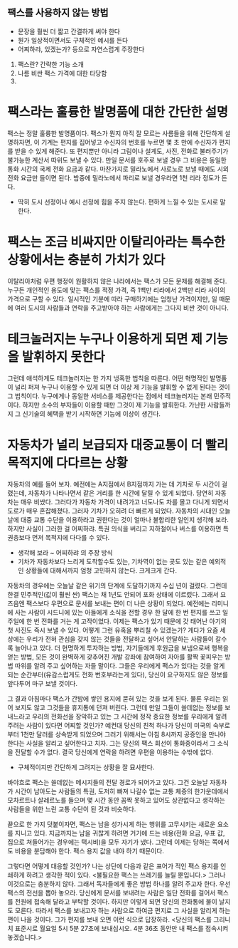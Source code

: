 ## 팩스를 사용하지 않는 방법

- 문장을 훨씬 더 짧고 간결하게 써야 한다
- 뭔가 일상적이면서도 구체적인 예시를 든다
- 어찌하랴, 있겠는가? 등으로 자연스럽게 주장한다

1. 팩스란? 간략한 기능 소개
2. 나름 비싼 팩스 가격에 대한 타당함
3. 

# 팩스라는 훌륭한 발명품에 대한 간단한 설명
팩스는 정말 훌륭한 발명품이다.
팩스가 뭔지 아직 잘 모르는 사름들을 위해 간단하게 설명하자면, 이 기계는 편지를 집어넣고 수신자의 번호를 누르면 몇 초 만에 수신자가 편지를 받을 수 있게 해준다.
또 편지뿐만 아니라 그림이나 설계도, 사진, 전화로 불러주기가 불가능한 계산서 따위도 보낼 수 있다.
만일 문서를 호주로 보낼 경우 그 비용은 동일한 통화 시간의 국제 전화 요금과 같다.
마찬가지로 밀라노에서 사로노로 보낼 때에도 시외 전화 요금만 들이면 된다.
밤중에 밀라노에서 파리로 보낼 경우라면 1천 리라 정도가 든다.
- 딱히 도시 선정이나 예시 선정에 힘을 주지 않는다. 편하게 느낄 수 있는 도시로 말한다.

# 팩스는 조금 비싸지만 이탈리아라는 특수한 상황에서는 충분히 가치가 있다
이탈리아처럼 우편 행정이 원활하지 않은 나라에서는 팩스가 모든 문제를 해결해 준다.
누구든 개인적인 용도에 맞는 팩스를 적정 가격, 즉 1백만 리라에서 2백만 리라 사이의 가격으로 구할 수 있다.
일시적인 기분에 따라 구매하기에는 엄청난 가격이지만, 일 때문에 여러 도시의 사람들과 연락을 주고받아야 하는 사람에게는 그다지 비싼 것이 아니다.

# 테크놀러지는 누구나 이용하게 되면 제 기능을 발휘하지 못한다
그런데 애석하게도 테크놀러지는 한 가지 냉혹한 법칙을 따른다.
어떤 혁명적인 발명품이 널리 퍼져 누구나 이용할 수 있게 되면 더 이상 제 기능을 발휘할 수 없게 된다는 것이 그 법칙이다.
누구에게나 동일한 서비스를 제공한다는 점에서 테크놀러지는 본래 민주적이다.
하지만 소수의 부자들이 이용할 때만 그것이 제 기능을 발휘한다.
가난한 사람들까지 그 신기술의 혜택을 받기 시작하면 기능에 이상이 생긴다.

# 자동차가 널리 보급되자 대중교통이 더 빨리 목적지에 다다르는 상황
자동차의 예를 들어 보자.
예전에는 A지점에서 B지점까지 가는 데 기차로 두 시간이 걸렸는데, 자동차가 나타나면서 같은 거리를 한 시간에 달릴 수 있게 되었다.
당연히 자동차는 매우 비쌌다.
그러다가 자동차 가격이 내려가고 너도나도 차를 몰고 다니게 되면서 도로가 매우 혼잡해졌다.
그러자 기차가 오히려 더 빠르게 되었다.
자동차의 시대인 오늘날에 대중 교통 수단을 이용하라고 권한다는 것이 얼마나 불합리한 일인지 생각해 보라.
하지만 사실이 그러한 걸 어찌하랴.
특권 의식을 버리고 지하철이나 버스를 이용하면 특권층보다 먼저 목적지에 다다를 수 있다.
- 생각해 보라 ~ 어찌하랴 의 주장 방식
- 기차가 자동차보다 느리게 도착할수도 있는, 기차역이 없는 곳도 있는 같은 예외적인 상황들에 대해서까지 엄청 고민하지 않는다. 크게크게 간다.

자동차의 경우에는 오늘날 같은 위기의 단계에 도달하기까지 수십 년이 걸렸다.
그런데 한결 민주적인(값이 훨씬 싼) 팩스는 채 1년도 안되어 포화 상태에 이르렀다.
그래서 요즈음엔 팩스보다 우편으로 문서를 보내는 편이 더 나은 상황이 되었다.
예전에는 리미니에 사는 사람이 시드니에 있는 아들에게 소식을 전할 경우 한 달에 한 번 편지를 쓰고 일 주일에 한 번 전화를 거는 게 고작이었다.
이제는 팩스가 있기 때문에 갓 태어난 아기의 첫 사진도 즉시 보낼 수 있다.
어떻게 그런 유혹을 뿌리칠 수 있겠는가?
게다가 요즘 세상에는 우리가 전혀 관심을 갖지 않는 것들을 전달하고 싶어서 안달하는 사람들이 갈수록 늘어나고 있다.
더 현명하게 투자하는 방법, 자기들에게 후원금을 보냄으로써 행복을 얻는 방법, 모든 것이 완벽하게 갖추어진 개발 강좌에 참여하여 자아를 활짝 꽃피우는 방법 따위를 알려 주고 싶어하는 자들 말이다.
그들은 우리에게 팩스가 있다는 것을 알게 되는 순간부터(유감스럽게도 전화 번호부라는게 있다), 당신이 요구하지도 않은 정보를 앞다투어 마구 보낼 것이다.

그 결과 아침마다 팩스가 간밤에 쌓인 용지에 묻혀 있는 것을 보게 된다.
물론 우리는 읽어 보지도 않고 그것들을 휴지통에 던져 버린다.
그런데 만일 그들이 쓸데없는 정보를 보내느라고 우리의 전화선을 장악하고 있는 그 시간에 정작 중요한 정보를 우리에게 알려주려는 사람이 있다면 어찌할 것인가?
예컨대 당신의 친척 하나가 당신이 미국의 숙부로부터 1천만 달러를 상속받게 되었으며 그러기 위해서는 아침 8시까지 공증인을 만나야 한다는 사실을 알리고 싶어한다고 치자.
그는 당신의 팩스 회선이 통화중이라서 그 소식을 전달할 수가 없다.
결국 당신에게 연락을 하려면 우편을 이용하는 수밖에 없다.
- 구체적이지만 간단하게 그려지는 상황을 잘 묘사한다.

바야흐로 팩스는 쓸데없는 메시지들의 전달 경로가 되어가고 있다.
그건 오늘날 자동차가 시간이 남아도는 사람들의 특권, 도저히 빠져 나갈수 없는 교통 체증의 한가운데에서 모차르트나 살레르노를 들으며 몇 시간 동안 꼼짝 못하고 있어도 상관없다고 생각하는 사람들을 위한 느린 교통 수단이 된 것과 비슷하다.

끝으로 한 가지 덧붙이자면, 팩스는 남을 성가시게 하는 행위를 고무시키는 새로운 요소를 지니고 있다.
지금까지는 남을 귀찮게 하려면 거기에 드는 비용(전화 요금, 우표 값, 집으로 쳐들어가는 경우에는 택시비)을 모두 자기가 냈다.
그런데 이제는 당하는 쪽에서도 비용을 분담해야 한다.
팩스 용지 값을 내야 하기 때문이다.

그렇다면 어떻게 대응할 것인가?
나는 상단에 다음과 같은 표어가 적인 팩스 용지를 인쇄하게 하려고 생각한 적이 있다.
<불필요한 팩스는 쓰레기를 늘릴 뿐입니다.>
그러나 이것으로는 충분하지 않다.
그래서 독자들에게 좋은 방법 하나를 알려 주고자 한다.
우선 팩스의 전선을 뽑아 놓으라.
당신에게 문서를 보내려는 사람은 일단 전화를 걸어서 팩스를 전원에 접속해 달라고 부탁할 것이다.
하지만 이렇게 되면 당신의 전화통에 불이 날지도 모른다.
따라서 팩스를 보내고자 하는 사람으로 하여금 편지로 그 사실을 알리게 하는 편이 나을 것이다.
그가 편지를 보내 오면 이런 식으로 답장하라.
<당신의 팩스를 그리니치 표준시로 월요일 5시 5분 27초에 보내십시오. 4분 36초 동안만 내 팩스를 접속시켜 놓겠습니다.>
